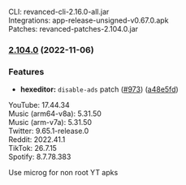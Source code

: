 CLI: revanced-cli-2.16.0-all.jar  
Integrations: app-release-unsigned-v0.67.0.apk  
Patches: revanced-patches-2.104.0.jar  

### [2.104.0](https://github.com/revanced/revanced-patches/compare/v2.103.0...v2.104.0) (2022-11-06)
### Features
* **hexeditor:** `disable-ads` patch ([#973](https://github.com/revanced/revanced-patches/issues/973)) ([a48e5fd](https://github.com/revanced/revanced-patches/commit/a48e5fd50dcf9ee061ffd5c5ed0b997067f40652))

  
YouTube: 17.44.34  
Music (arm64-v8a): 5.31.50  
Music (arm-v7a): 5.31.50  
Twitter: 9.65.1-release.0  
Reddit: 2022.41.1  
TikTok: 26.7.15  
Spotify: 8.7.78.383  

Use microg for non root YT apks  
